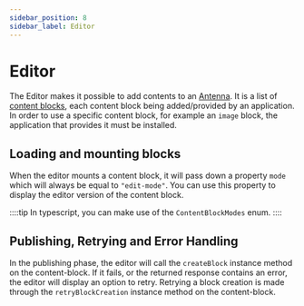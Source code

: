 ```yaml
---
sidebar_position: 8
sidebar_label: Editor
---
```


# Editor
The Editor makes it possible to add contents to an [Antenna](../glossary#antenna). It is a list of [content blocks](./content_blocks.md), each content block being added/provided by an application. In order to use a specific content block, for example an `image` block, the application that provides it must be installed.

## Loading and mounting blocks

When the editor mounts a content block, it will pass down a property `mode` which will always be equal to `"edit-mode"`. You can use this property to display the editor version of the content block.

::::tip
In typescript, you can make use of the `ContentBlockModes` enum.
::::

## Publishing, Retrying and Error Handling

In the publishing phase, the editor will call the `createBlock` instance method on the content-block. If it fails, or the returned response contains an error, the editor will display an option to retry. Retrying a block creation is made through the `retryBlockCreation` instance method on the content-block.
